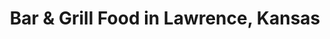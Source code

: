 ---
active: true
description: Bar & Grill restaurants offering curbside, takeout, and delivery food
  in Lawrence, Kansas
name: Bar & Grill
sitemap: true
slug: bar-grill
title: Bar & Grill Food in Lawrence, Kansas
---